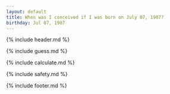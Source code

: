 ```yaml
---
layout: default
title: When was I conceived if I was born on July 07, 1907?
birthday: Jul 07, 1907
---
```


{% include header.md %}

{% include guess.md %}

{% include calculate.md %}

{% include safety.md %}

{% include footer.md %}




